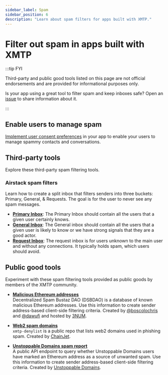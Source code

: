 ```yaml
---
sidebar_label: Spam
sidebar_position: 6
description: "Learn about spam filters for apps built with XMTP."
---
```


# Filter out spam in apps built with XMTP

:::tip FYI

Third-party and public good tools listed on this page are not official endorsements and are provided for informational purposes only.

Is your app using a great tool to filter spam and keep inboxes safe? Open an [issue](https://github.com/xmtp/xmtp-dot-org/issues) to share information about it.

:::

## Enable users to manage spam

[Implement user consent preferences](/docs/build/user-consent) in your app to enable your users to manage spammy contacts and conversations.

## Third-party tools

Explore these third-party spam filtering tools.

### Airstack spam filters

Learn how to create a split inbox that filters senders into three buckets: Primary, General, & Requests. The goal is for the user to never see any spam messages.

- [**Primary Inbox**](https://docs.airstack.xyz/airstack-docs-and-faqs/guides/xmtp/spam-filters/primary-inbox): The Primary Inbox should contain all the users that a given user certainly knows.
- [**General Inbox**](https://docs.airstack.xyz/airstack-docs-and-faqs/guides/xmtp/spam-filters/general-inbox): The General inbox should contain all the users that a given user is likely to know or we have strong signals that they are a good actor.
- [**Request Inbox**](https://docs.airstack.xyz/airstack-docs-and-faqs/guides/xmtp/spam-filters/request-inbox): The request inbox is for users unknown to the main user and without any connections. It typically holds spam, which users should avoid.

## Public good tools

Experiment with these spam filtering tools provided as public goods by members of the XMTP community.

- [**Malicious Ethereum addresses**](https://github.com/3numdao/dsbdao)  
  Decentralized Spam Bustaz DAO (DSBDAO) is a database of known malicious Ethereum addresses. Use this information to create sender address-based client-side filtering criteria. Created by [@boscolochris](https://twitter.com/boscolochris) and [@dawufi](https://warpcast.com/dawufi) and hosted by [3NUM](https://3num.co/).

- [**Web2 spam domains**](https://github.com/chainjet/xmtp-denylist)  
  `xmtp-denylist` is a public repo that lists web2 domains used in phishing spam. Created by [ChainJet](https://chainjet.io/).

- [**Unstoppable Domains spam report**](https://docs.unstoppabledomains.com/openapi/messaging-v1/#tag/Chat/paths/~1xmtp~1spam~1%7Baddress%7D/get)  
  A public API endpoint to query whether Unstoppable Domains users have marked an Ethereum address as a source of unwanted spam. Use this information to create sender address-based client-side filtering criteria. Created by [Unstoppable Domains](https://unstoppabledomains.com/).
